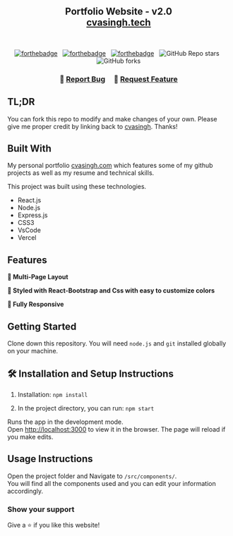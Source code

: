 <h2 align="center">
  Portfolio Website - v2.0<br/>
  <a href="https://cvasingh.vercel.app/" target="_blank">cvasingh.tech</a>
</h2>
<!-- <div align="center">
  <img alt="Demo" src="./Images/readme-img1.png" />
</div> -->

<br/>

<center>

[![forthebadge](https://forthebadge.com/images/badges/built-with-love.svg)](https://forthebadge.com) &nbsp;
[![forthebadge](https://forthebadge.com/images/badges/made-with-javascript.svg)](https://forthebadge.com) &nbsp;
[![forthebadge](https://forthebadge.com/images/badges/open-source.svg)](https://forthebadge.com) &nbsp;
![GitHub Repo stars](https://img.shields.io/github/stars/cvasingh/Portfolio?color=red&logo=github&style=for-the-badge) &nbsp;
![GitHub forks](https://img.shields.io/github/forks/cvasingh/Portfolio?color=red&logo=github&style=for-the-badge)

</center>

<h3 align="center">
    🔹
    <a href="https://github.com/cvasingh/Portfolio/issues">Report Bug</a> &nbsp; &nbsp;
    🔹
    <a href="https://github.com/cvasingh/Portfolio/issues">Request Feature</a>
</h3>

## TL;DR

You can fork this repo to modify and make changes of your own. Please give me proper credit by linking back to [cvasingh](https://github.com/cvasingh/Portfolio). Thanks!

## Built With

My personal portfolio <a href="https://cvasingh.vercel.app/" target="_blank">cvasingh.com</a> which features some of my github projects as well as my resume and technical skills.<br/>

This project was built using these technologies.

- React.js
- Node.js
- Express.js
- CSS3
- VsCode
- Vercel

## Features

**📖 Multi-Page Layout**

**🎨 Styled with React-Bootstrap and Css with easy to customize colors**

**📱 Fully Responsive**

## Getting Started

Clone down this repository. You will need `node.js` and `git` installed globally on your machine.

## 🛠 Installation and Setup Instructions

1. Installation: `npm install`

2. In the project directory, you can run: `npm start`

Runs the app in the development mode.\
Open [http://localhost:3000](http://localhost:3000) to view it in the browser.
The page will reload if you make edits.

## Usage Instructions

Open the project folder and Navigate to `/src/components/`. <br/>
You will find all the components used and you can edit your information accordingly.

### Show your support

Give a ⭐ if you like this website!
